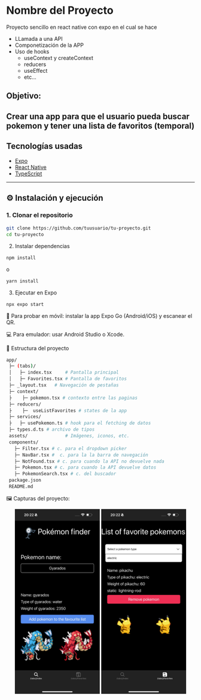 # Nombre del Proyecto

Proyecto sencillo en react native con expo en el cual se hace
   - LLamada a una API
   - Componetización de la APP
   - Uso de hooks
      - useContext y createContext
      - reducers 
      - useEffect
      - etc...

## Objetivo:

Crear una app para que el usuario pueda buscar pokemon y tener una lista de favoritos (temporal)
---

##  Tecnologías usadas
- [Expo](https://expo.dev/)
- [React Native](https://reactnative.dev/)
- [TypeScript](https://www.typescriptlang.org/)

---

## ⚙️ Instalación y ejecución

### 1. Clonar el repositorio
```bash
git clone https://github.com/tuusuario/tu-proyecto.git
cd tu-proyecto
```
2. Instalar dependencias
```bash
npm install
```

o
```bash
yarn install
```

3. Ejecutar en Expo

```bash
npx expo start
```

📱 Para probar en móvil: instalar la app Expo Go (Android/iOS) y escanear el QR.

💻 Para emulador: usar Android Studio o Xcode.

📂 Estructura del proyecto

```bash
app/
 ├─ (tabs)/
 │   ├─ index.tsx     # Pantalla principal
 │   ├─ Favorites.tsx # Pantalla de favoritos
 ├─ _layout.tsx   # Navegación de pestañas
 ├─ context/
 ├    ├─ pokemon.tsx # contexto entre las paginas
 ├─ reducers/
 ├    ├─  useListFavorites # states de la app
 ├─ services/
 ├   ├─ usePokemon.ts # hook para el fetching de datos
 ├─ types.d.ts # archivo de tipos
 assets/              # Imágenes, iconos, etc.
 components/
   ├─ Filter.tsx # c. para el dropdown picker
   ├─ NavBar.tsx #  c. para la la barra de navegación
   ├─ NotFound.tsx # c. para cuando la API no devuelve nada
   ├─ Pokemon.tsx # c. para cuando la API devuelve datos
   ├─ PokemonSearch.tsx # c. del buscador
 package.json
 README.md
```

🖼️ Capturas del proyecto:

<p align="center">
  <img src="./assets/images/IMG_Readme_Index_Page.png" width="45%">
  <img src="./assets/images/IMG_Readme_ListFavorites.png" width="45%">
</p>
